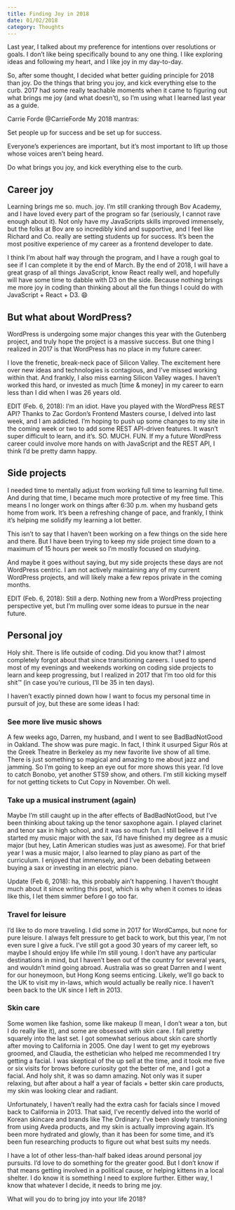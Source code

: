 ```yaml
---
title: Finding Joy in 2018
date: 01/02/2018
category: Thoughts
---
```


Last year, I talked about my preference for intentions over resolutions or goals. I don’t like being specifically bound to any one thing. I like exploring ideas and following my heart, and I like joy in my day-to-day.

So, after some thought, I decided what better guiding principle for 2018 than joy. Do the things that bring you joy, and kick everything else to the curb. 2017 had some really teachable moments when it came to figuring out what brings me joy (and what doesn’t), so I’m using what I learned last year as a guide.

Carrie Forde
@CarrieForde
My 2018 mantras:

Set people up for success and be set up for success.

Everyone’s experiences are important, but it’s most important to lift up those whose voices aren’t being heard.

Do what brings you joy, and kick everything else to the curb.

## Career joy

Learning brings me so. much. joy. I’m still cranking through Bov Academy, and I have loved every part of the program so far (seriously, I cannot rave enough about it). Not only have my JavaScripts skills improved immensely, but the folks at Bov are so incredibly kind and supportive, and I feel like Richard and Co. really are setting students up for success. It’s been the most positive experience of my career as a frontend developer to date.

I think I’m about half way through the program, and I have a rough goal to see if I can complete it by the end of March. By the end of 2018, I will have a great grasp of all things JavaScript, know React really well, and hopefully will have some time to dabble with D3 on the side. Because nothing brings me more joy in coding than thinking about all the fun things I could do with JavaScript + React + D3. 😄

## But what about WordPress?

WordPress is undergoing some major changes this year with the Gutenberg project, and truly hope the project is a massive success. But one thing I realized in 2017 is that WordPress has no place in my future career.

I love the frenetic, break-neck pace of Silicon Valley. The excitement here over new ideas and technologies is contagious, and I’ve missed working within that. And frankly, I also miss earning Silicon Valley wages. I haven’t worked this hard, or invested as much [time & money] in my career to earn less than I did when I was 26 years old.

EDIT (Feb. 6, 2018): I’m an idiot. Have you played with the WordPress REST API? Thanks to Zac Gordon’s Frontend Masters course, I delved into last week, and I am addicted. I’m hoping to push up some changes to my site in the coming week or two to add some REST API-driven features. It wasn’t super difficult to learn, and it’s. SO. MUCH. FUN. If my a future WordPress career could involve more hands on with JavaScript and the REST API, I think I’d be pretty damn happy.

## Side projects

I needed time to mentally adjust from working full time to learning full time. And during that time, I became much more protective of my free time. This means I no longer work on things after 6:30 p.m. when my husband gets home from work. It’s been a refreshing change of pace, and frankly, I think it’s helping me solidify my learning a lot better.

This isn’t to say that I haven’t been working on a few things on the side here and there. But I have been trying to keep my side project time down to a maximum of 15 hours per week so I’m mostly focused on studying.

And maybe it goes without saying, but my side projects these days are not WordPress centric. I am not actively maintaining any of my current WordPress projects, and will likely make a few repos private in the coming months.

EDIT (Feb. 6, 2018): Still a derp. Nothing new from a WordPress projecting perspective yet, but I’m mulling over some ideas to pursue in the near future.

## Personal joy

Holy shit. There is life outside of coding. Did you know that? I almost completely forgot about that since transitioning careers. I used to spend most of my evenings and weekends working on coding side projects to learn and keep progressing, but I realized in 2017 that I’m too old for this shit™ (in case you’re curious, I’ll be 35 in ten days).

I haven’t exactly pinned down how I want to focus my personal time in pursuit of joy, but these are some ideas I had:

### See more live music shows

A few weeks ago, Darren, my husband, and I went to see BadBadNotGood in Oakland. The show was pure magic. In fact, I think it usurped Sigur Rós at the Greek Theatre in Berkeley as my new favorite live show of all time. There is just something so magical and amazing to me about jazz and jamming. So I’m going to keep an eye out for more shows this year. I’d love to catch Bonobo, yet another STS9 show, and others. I’m still kicking myself for not getting tickets to Cut Copy in November. Oh well.

### Take up a musical instrument (again)

Maybe I’m still caught up in the after effects of BadBadNotGood, but I’ve been thinking about taking up the tenor saxophone again. I played clarinet and tenor sax in high school, and it was so much fun. I still believe if I’d started my music major with the sax, I’d have finished my degree as a music major (but hey, Latin American studies was just as awesome). For that brief year I was a music major, I also learned to play piano as part of the curriculum. I enjoyed that immensely, and I’ve been debating between buying a sax or investing in an electric piano.

Update (Feb 6, 2018): ha, this probably ain’t happening. I haven’t thought much about it since writing this post, which is why when it comes to ideas like this, I let them simmer before I go too far.

### Travel for leisure

I’d like to do more traveling. I did some in 2017 for WordCamps, but none for pure leisure. I always felt pressure to get back to work, but this year, I’m not even sure I give a fuck. I’ve still got a good 30 years of my career left, so maybe I should enjoy life while I’m still young. I don’t have any particular destinations in mind, but I haven’t been out of the country for several years, and wouldn’t mind going abroad. Australia was so great Darren and I went for our honeymoon, but Hong Kong seems enticing. Likely, we’ll go back to the UK to visit my in-laws, which would actually be really nice. I haven’t been back to the UK since I left in 2013.

### Skin care

Some women like fashion, some like makeup (I mean, I don’t wear a ton, but I do really like it), and some are obsessed with skin care. I fall pretty squarely into the last set. I got somewhat serious about skin care shortly after moving to California in 2005. One day I went to get my eyebrows groomed, and Claudia, the esthetician who helped me recommended I try getting a facial. I was skeptical of the up sell at the time, and it took me five or six visits for brows before curiosity got the better of me, and I got a facial. And holy shit, it was so damn amazing. Not only was it super relaxing, but after about a half a year of facials + better skin care products, my skin was looking clear and radiant.

Unfortunately, I haven’t really had the extra cash for facials since I moved back to California in 2013. That said, I’ve recently delved into the world of Korean skincare and brands like The Ordinary. I’ve been slowly transitioning from using Aveda products, and my skin is actually improving again. It’s been more hydrated and glowly, than it has been for some time, and it’s been fun researching products to figure out what best suits my needs.

I have a lot of other less-than-half baked ideas around personal joy pursuits. I’d love to do something for the greater good. But I don’t know if that means getting involved in a political cause, or helping kittens in a local shelter. I do know it is something I need to explore further. Either way, I know that whatever I decide, it needs to bring me joy.

What will you do to bring joy into your life 2018?
